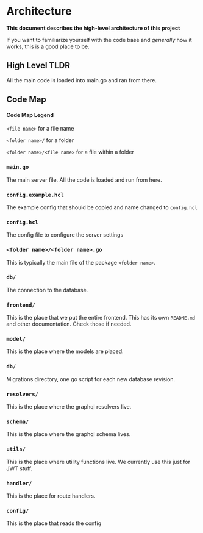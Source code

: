 # Architecture
**This document describes the high-level architecture of this project**

If you want to familiarize yourself with the code base and *generally* how it works, this is a good place to be.

## High Level TLDR
All the main code is loaded into main.go and ran from there.

## Code Map

#### Code Map Legend

`<file name>` for a file name

`<folder name>/` for a folder

`<folder name>/<file name>` for a file within a folder

### `main.go`

The main server file. All the code is loaded and run from here.

### `config.example.hcl`

The example config that should be copied and name changed to `config.hcl`

### `config.hcl`

The config file to configure the server settings

### `<folder name>/<folder name>.go`

This is typically the main file of the package `<folder name>`.

### `db/`

The connection to the database. 

### `frontend/`

This is the place that we put the entire frontend. This has its own `README.md` and other documentation. Check those if needed.

### `model/`

This is the place where the models are placed.

### `db/`

Migrations directory, one go script for each new database revision.

### `resolvers/`

This is the place where the graphql resolvers live.

### `schema/`

This is the place where the graphql schema lives.

### `utils/`

This is the place where utility functions live. We currently use this just for JWT stuff.

### `handler/`

This is the place for route handlers.

### `config/`

This is the place that reads the config
